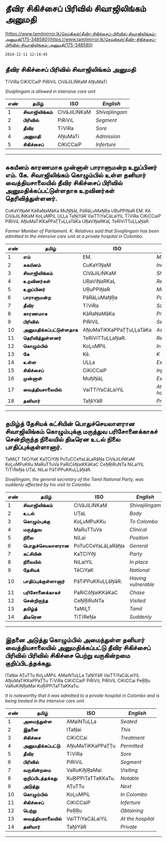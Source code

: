 # தீவிர சிகிச்சைப் பிரிவில் சிவாஜிலிங்கம் அனுமதி

[https://www.tamilmirror.lk/செய்திகள்/தீவிர-சிகிச்சைப்-பிரிவில்-சிவாஜிலிங்கம்-அனுமதி/175-348580](https://www.tamilmirror.lk/செய்திகள்/தீவிர-சிகிச்சைப்-பிரிவில்-சிவாஜிலிங்கம்-அனுமதி/175-348580)

`2024-12-11 12:14:45`

## தீவிர சிகிச்சைப் பிரிவில் சிவாஜிலிங்கம் அனுமதி

TīViRa CiKiCCaiP PiRiViL CiVāJiLiṄKaM AṈuMaTi

*Sivajilingam is allowed in intensive care unit*

எண்|**தமிழ்**|ISO|*English*
---|---|---|---
1|**சிவாஜிலிங்கம்**|CiVāJiLiṄKaM|*Shivajilingam*
2|**பிரிவில்**|PiRiViL|*Segment*
3|**தீவிர**|TīViRa|*Sore*
4|**அனுமதி**|AṈuMaTi|*Admission*
5|**சிகிச்சைப்**|CiKiCCaiP|*Inferture*

---

## சுகயீனம் காரணமாக முன்னாள் பாராளுமன்ற உறுப்பினர் எம். கே. சிவாஜிலிங்கம் கொழும்பில் உள்ள தனியார் வைத்தியசாலையில் தீவிர சிகிச்சைப் பிரிவில் அனுமதிக்கப்பட்டுள்ளதாக உறவினர்கள் தெரிவித்துள்ளனர்.

CuKaYīṈaM KāRaṆaMāKa MuṈṈāḶ PāRāḶuMaṈṞa UṞuPPiṈaR EM. Kē. CiVāJiLiṄKaM KoḺuMPiL UḶḶa TaṈiYāR VaiTTiYaCāLaiYiL TīViRa CiKiCCaiP PiRiViL AṈuMaTiKKaPPaṬṬuḶḶaTāKa UṞaViṈaRKaḶ TeRiViTTuḶḶaṈaR.

*Former Member of Parliament. K. Relatives said that Sivajilingam has been admitted to the intensive care unit at a private hospital in Colombo.*

எண்|**தமிழ்**|ISO|*English*
---|---|---|---
1|**எம்**|EM.|*M.*
2|**சுகயீனம்**|CuKaYīṈaM|*Indigenous*
3|**சிவாஜிலிங்கம்**|CiVāJiLiṄKaM|*Shivajilingam*
4|**உறவினர்கள்**|UṞaViṈaRKaḶ|*Relatives*
5|**உறுப்பினர்**|UṞuPPiṈaR|*Member*
6|**பாராளுமன்ற**|PāRāḶuMaṈṞa|*Parliament*
7|**தீவிர**|TīViRa|*Sore*
8|**காரணமாக**|KāRaṆaMāKa|*Produce*
9|**பிரிவில்**|PiRiViL|*Segment*
10|**அனுமதிக்கப்பட்டுள்ளதாக**|AṈuMaTiKKaPPaṬṬuḶḶaTāKa|*As permitted*
11|**தெரிவித்துள்ளனர்**|TeRiViTTuḶḶaṈaR.|*Reported*
12|**கொழும்பில்**|KoḺuMPiL|*In Colombo*
13|**கே**|Kē.|*K*
14|**உள்ள**|UḶḶa|*Existing*
15|**சிகிச்சைப்**|CiKiCCaiP|*Inferture*
16|**முன்னாள்**|MuṈṈāḶ|*Ex*
17|**வைத்தியசாலையில்**|VaiTTiYaCāLaiYiL|*At the hospital*
18|**தனியார்**|TaṈiYāR|*Private*

---

## தமிழ்த் தேசியக் கட்சியின் பொதுச்செயலாளரான சிவாஜிலிங்கம் கொழும்புக்கு மருத்துவ பரிசோனைக்காகச் சென்றிருந்த நிலையில் திடீரென உடல் நிலை பாதிப்புக்குள்ளானார்.

TaMiḺT TēCiYaK KaṬCiYiṈ PoTuCCeYaLāḶaRāṈa CiVāJiLiṄKaM KoḺuMPuKKu MaRuTTuVa PaRiCōṈaiKKāKaC CeṈṞiRuNTa NiLaiYiL TiṬīReṈa UṬaL NiLai PāTiPPuKKuḶḶāṈāR.

*Sivajilingam, the general secretary of the Tamil National Party, was suddenly affected by his visit to Colombo.*

எண்|**தமிழ்**|ISO|*English*
---|---|---|---
1|**சிவாஜிலிங்கம்**|CiVāJiLiṄKaM|*Shivajilingam*
2|**உடல்**|UṬaL|*Body*
3|**கொழும்புக்கு**|KoḺuMPuKKu|*To Colombo*
4|**மருத்துவ**|MaRuTTuVa|*Clinical*
5|**நிலை**|NiLai|*Position*
6|**பொதுச்செயலாளரான**|PoTuCCeYaLāḶaRāṈa|*General*
7|**கட்சியின்**|KaṬCiYiṈ|*Party*
8|**நிலையில்**|NiLaiYiL|*In place*
9|**தேசியக்**|TēCiYaK|*National*
10|**பாதிப்புக்குள்ளானார்**|PāTiPPuKKuḶḶāṈāR.|*Having vulnerable*
11|**பரிசோனைக்காகச்**|PaRiCōṈaiKKāKaC|*Chase*
12|**சென்றிருந்த**|CeṈṞiRuNTa|*Visited*
13|**தமிழ்த்**|TaMiḺT|*Tamil*
14|**திடீரென**|TiṬīReṈa|*Suddenly*

---

## இதனை அடுத்து கொழும்பில் அமைந்துள்ள தனியார் வைத்தியசாலையில் அனுமதிக்கப்பட்டு தீவிர சிகிச்சைப் பிரிவில் பிரிவில் சிகிச்சை பெற்று வருகின்றமை குறிப்பிடத்தக்கது.

ITaṈai AṬuTTu KoḺuMPiL AMaiNTuḶḶa TaṈiYāR VaiTTiYaCāLaiYiL AṈuMaTiKKaPPaṬṬu TīViRa CiKiCCaiP PiRiViL PiRiViL CiKiCCai PeṞṞu VaRuKiṈṞaMai KuṞiPPiṬaTTaKKaTu.

*It is noteworthy that it was admitted to a private hospital in Colombo and is being treated in the intensive care unit.*

எண்|**தமிழ்**|ISO|*English*
---|---|---|---
1|**அமைந்துள்ள**|AMaiNTuḶḶa|*Seated*
2|**இதனை**|ITaṈai|*This*
3|**சிகிச்சை**|CiKiCCai|*Treatment*
4|**அனுமதிக்கப்பட்டு**|AṈuMaTiKKaPPaṬṬu|*Permitted*
5|**தீவிர**|TīViRa|*Sore*
6|**பிரிவில்**|PiRiViL|*Segment*
7|**வருகின்றமை**|VaRuKiṈṞaMai|*Visiting*
8|**குறிப்பிடத்தக்கது**|KuṞiPPiṬaTTaKKaTu.|*Notable*
9|**அடுத்து**|AṬuTTu|*Next*
10|**கொழும்பில்**|KoḺuMPiL|*In Colombo*
11|**சிகிச்சைப்**|CiKiCCaiP|*Inferture*
12|**பெற்று**|PeṞṞu|*Obtaining*
13|**வைத்தியசாலையில்**|VaiTTiYaCāLaiYiL|*At the hospital*
14|**தனியார்**|TaṈiYāR|*Private*

---
